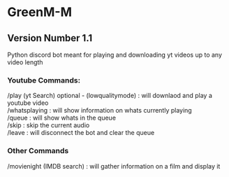 # GreenM-M
## Version Number 1.1
Python discord bot meant for playing and downloading yt videos up to any video length



### Youtube Commands:
/play (yt Search) optional - (lowqualitymode) : will downlaod and play a youtube video <br>
/whatsplaying : will show information on whats currently playing <br>
/queue : will show whats in the queue <br>
/skip : skip the current audio <br>
/leave : will disconnect the bot and clear the queue <br>

### Other Commands
/movienight (IMDB search) : will gather information on a film and display it <br>
